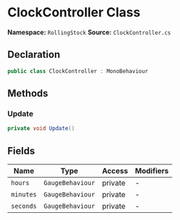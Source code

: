 # ClockController Class

**Namespace:** `RollingStock`
**Source:** `ClockController.cs`

## Declaration

```csharp
public class ClockController : MonoBehaviour
```

## Methods

### Update

```csharp
private void Update()
```

## Fields

| Name | Type | Access | Modifiers |
|------|------|--------|-----------|
| `hours` | `GaugeBehaviour` | private | - |
| `minutes` | `GaugeBehaviour` | private | - |
| `seconds` | `GaugeBehaviour` | private | - |

